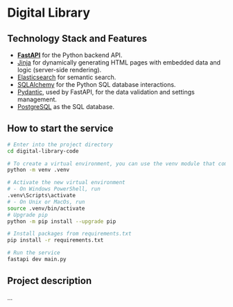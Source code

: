 # Digital Library

## Technology Stack and Features

- [**FastAPI**](https://fastapi.tiangolo.com) for the Python backend API.
- [Jinja](https://jinja.palletsprojects.com/en/3.1.x/) for dynamically generating HTML pages with embedded data and logic (server-side rendering).
- [Elasticsearch](https://www.elastic.co/elasticsearch) for semantic search.
- [SQLAlchemy](https://https://www.sqlalchemy.org/) for the Python SQL database interactions.
- [Pydantic](https://docs.pydantic.dev), used by FastAPI, for the data validation and settings management.
- [PostgreSQL](https://www.postgresql.org) as the SQL database.

## How to start the service

```bash
# Enter into the project directory
cd digital-library-code

# To create a virtual environment, you can use the venv module that comes with Python
python -m venv .venv

# Activate the new virtual environment
# - On Windows PowerShell, run
.venv\Scripts\activate
# - On Unix or MacOs, run
source .venv/bin/activate
# Upgrade pip
python -m pip install --upgrade pip

# Install packages from requirements.txt
pip install -r requirements.txt

# Run the service
fastapi dev main.py
```

## Project description
...
